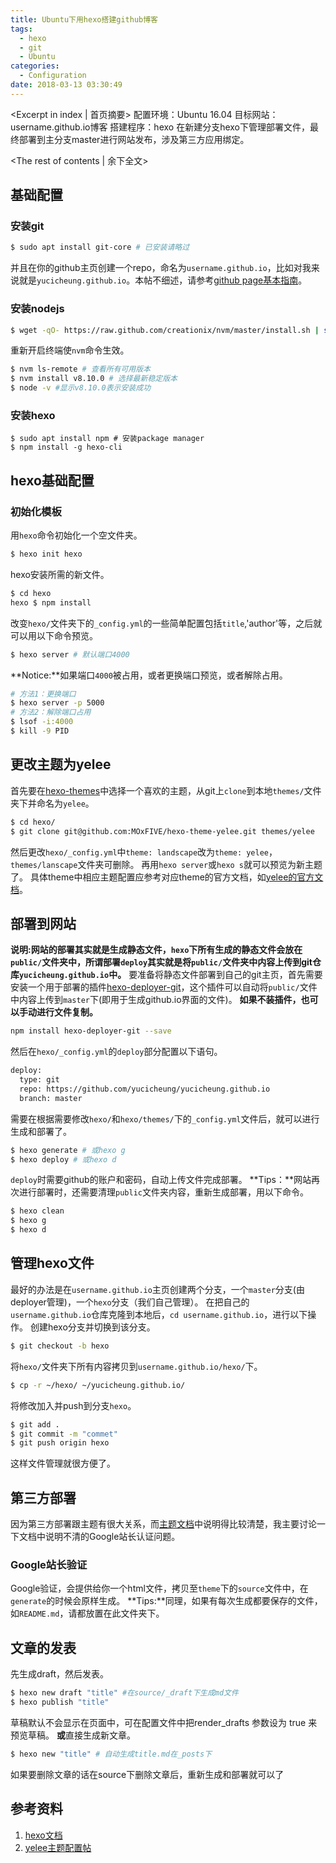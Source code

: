 ```yaml
---
title: Ubuntu下用hexo搭建github博客
tags:
  - hexo
  - git
  - Ubuntu
categories:
  - Configuration
date: 2018-03-13 03:30:49
---
```


<Excerpt in index | 首页摘要> 
配置环境：Ubuntu 16.04
目标网站：username.github.io博客
搭建程序：hexo
在新建分支hexo下管理部署文件，最终部署到主分支master进行网站发布，涉及第三方应用绑定。
<!-- more -->
<The rest of contents | 余下全文>
## 基础配置
### 安装git
```bash
$ sudo apt install git-core # 已安装请略过
```
并且在你的github主页创建一个repo，命名为`username.github.io`，比如对我来说就是`yucicheung.github.io`。本帖不细述，请参考[github page基本指南](https://pages.github.com/)。
### 安装nodejs
```bash
$ wget -qO- https://raw.github.com/creationix/nvm/master/install.sh | sh
```
重新开启终端使`nvm`命令生效。
```bash
$ nvm ls-remote # 查看所有可用版本
$ nvm install v8.10.0 # 选择最新稳定版本
$ node -v #显示v8.10.0表示安装成功
```
### 安装hexo
```shell
$ sudo apt install npm # 安装package manager
$ npm install -g hexo-cli
```
## hexo基础配置
### 初始化模板
用`hexo`命令初始化一个空文件夹。
```bash
$ hexo init hexo
```
hexo安装所需的新文件。
```bash
$ cd hexo
hexo $ npm install
```
改变`hexo/`文件夹下的`_config.yml`的一些简单配置包括`title`,'author'等，之后就可以用以下命令预览。
```bash
$ hexo server # 默认端口4000
```
**Notice:**如果端口`4000`被占用，或者更换端口预览，或者解除占用。
```bash
# 方法1：更换端口
$ hexo server -p 5000
# 方法2：解除端口占用
$ lsof -i:4000
$ kill -9 PID
```
## 更改主题为yelee
首先要在[hexo-themes](https://hexo.io/themes/index.html)中选择一个喜欢的主题，从git上`clone`到本地`themes/`文件夹下并命名为`yelee`。
```bash
$ cd hexo/
$ git clone git@github.com:MOxFIVE/hexo-theme-yelee.git themes/yelee
```
然后更改`hexo/_config.yml`中`theme: landscape`改为`theme: yelee`，`themes/lanscape`文件夹可删除。
再用`hexo server`或`hexo s`就可以预览为新主题了。
具体theme中相应主题配置应参考对应theme的官方文档，如[yelee的官方文档](http://moxfive.coding.me/yelee/)。
## 部署到网站
**说明:网站的部署其实就是生成静态文件，`hexo`下所有生成的静态文件会放在`public/`文件夹中，所谓部署`deploy`其实就是将`public/`文件夹中内容上传到git仓库`yucicheung.github.io`中。**
要准备将静态文件部署到自己的git主页，首先需要安装一个用于部署的插件[hexo-deployer-git](https://github.com/hexojs/hexo-deployer-git)，这个插件可以自动将`public/`文件中内容上传到`master`下(即用于生成github.io界面的文件)。
**如果不装插件，也可以手动进行文件复制。**
```bash
npm install hexo-deployer-git --save
```
然后在`hexo/_config.yml`的`deploy`部分配置以下语句。
```txt
deploy:
  type: git
  repo: https://github.com/yucicheung/yucicheung.github.io
  branch: master
```
需要在根据需要修改`hexo/`和`hexo/themes/`下的`_config.yml`文件后，就可以进行生成和部署了。
```bash
$ hexo generate # 或hexo g
$ hexo deploy # 或hexo d
```
`deploy`时需要github的账户和密码，自动上传文件完成部署。
**Tips：**网站再次进行部署时，还需要清理`public`文件夹内容，重新生成部署，用以下命令。
```bash
$ hexo clean
$ hexo g
$ hexo d
```
## 管理hexo文件
最好的办法是在`username.github.io`主页创建两个分支，一个`master`分支(由deployer管理)，一个`hexo`分支（我们自己管理）。
在把自己的`username.github.io`仓库克隆到本地后，`cd username.github.io`，进行以下操作。
创建hexo分支并切换到该分支。
```bash
$ git checkout -b hexo
```
将`hexo/`文件夹下所有内容拷贝到`username.github.io/hexo/`下。 
```bash
$ cp -r ~/hexo/ ~/yucicheung.github.io/
```
将修改加入并push到分支`hexo`。
```bash
$ git add .
$ git commit -m "commet"
$ git push origin hexo
```
这样文件管理就很方便了。
## 第三方部署
因为第三方部署跟主题有很大关系，而[主题文档](http://moxfive.coding.me/yelee/5.Vendor/)中说明得比较清楚，我主要讨论一下文档中说明不清的Google站长认证问题。
### Google站长验证
Google验证，会提供给你一个html文件，拷贝至`theme`下的`source`文件中，在`generate`的时候会原样生成。
**Tips:**同理，如果有每次生成都要保存的文件，如`README.md`，请都放置在此文件夹下。
## 文章的发表
先生成draft，然后发表。
```bash
$ hexo new draft "title" #在source/_draft下生成md文件
$ hexo publish "title"
```
草稿默认不会显示在页面中，可在配置文件中把render_drafts 参数设为 true 来预览草稿。
**或**直接生成新文章。
```bash
$ hexo new "title" # 自动生成title.md在_posts下
```
如果要删除文章的话在source下删除文章后，重新生成和部署就可以了

## 参考资料
1. [hexo文档](https://hexo.io/zh-cn/docs)
2. [yelee主题配置帖](http://moxfive.coding.me/yelee)
